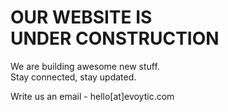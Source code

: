 # OUR WEBSITE IS <br/>**UNDER CONSTRUCTION**

We are building awesome new stuff.<br/>
Stay connected, stay updated.

Write us an email - hello[at]evoytic.com
